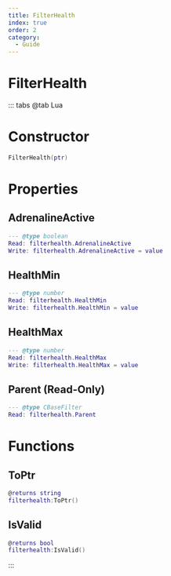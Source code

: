 ```yaml
---
title: FilterHealth
index: true
order: 2
category:
  - Guide
---
```


# FilterHealth

::: tabs
@tab Lua
# Constructor
```lua
FilterHealth(ptr)
```
# Properties
## AdrenalineActive 
```lua
--- @type boolean
Read: filterhealth.AdrenalineActive
Write: filterhealth.AdrenalineActive = value
```
## HealthMin 
```lua
--- @type number
Read: filterhealth.HealthMin
Write: filterhealth.HealthMin = value
```
## HealthMax 
```lua
--- @type number
Read: filterhealth.HealthMax
Write: filterhealth.HealthMax = value
```
## Parent (Read-Only)
```lua
--- @type CBaseFilter
Read: filterhealth.Parent
```
# Functions
## ToPtr
```lua
@returns string
filterhealth:ToPtr()
```
## IsValid
```lua
@returns bool
filterhealth:IsValid()
```

:::